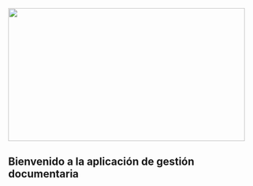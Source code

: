 <img src="https://res.cloudinary.com/vuejsprojects/image/upload/c_scale,f_auto,q_auto,w_auto/v1/post/vue-awesome.gif" width="480" height="270" frameBorder="0" class="giphy-embed" allowFullScreen>


## Bienvenido a la aplicación de gestión documentaria
